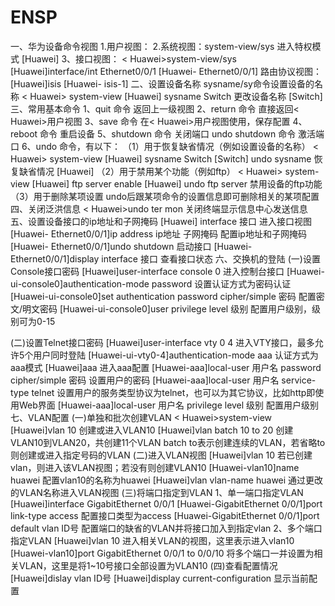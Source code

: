 # ENSP

一、华为设备命令视图
1.用户视图：<Huawei>
2.系统视图：<Huawei>system-view/sys 进入特权模式
[Huawei]
3、接口视图：
< Huawei>system-view/sys
[Huawei]interface/int Ethernet0/0/1
[Huawei- Ethernet0/0/1]
路由协议视图：
[Huawei]isis
[Huawei- isis-1]
二、设置设备名称
sysname/sy命令设置设备的名称
< Huawei> system-view
[Huawei] sysname Switch 更改设备名称
[Switch]
三、常用基本命令
1、quit 命令 返回上一级视图
2、return 命令 直接返回< Huawei>用户视图
3、save 命令 在< Huawei>用户视图使用，保存配置
4、reboot 命令 重启设备
5、shutdown 命令 关闭端口
undo shutdown 命令 激活端口
6、undo 命令，有以下：
（1）用于恢复缺省情况（例如设置设备的名称）
< Huawei> system-view
[Huawei] sysname Switch
[Switch] undo sysname 恢复缺省情况
[Huawei]
（2）用于禁用某个功能（例如ftp）
< Huawei> system-view
[Huawei] ftp server enable
[Huawei] undo ftp server 禁用设备的ftp功能
（3）用于删除某项设置
undo后跟某项命令的设置信息即可删除相关的某项配置
四、关闭泛洪信息
< Huawei>undo ter mon 关闭终端显示信息中心发送信息
五、设置设备接口的ip地址和子网掩码
[Huawei] interface 接口 进入接口视图
[Huawei- Ethernet0/0/1]ip address ip地址 子网掩码 配置ip地址和子网掩码
[Huawei- Ethernet0/0/1]undo shutdown 启动接口
[Huawei- Ethernet0/0/1]display interface 接口 查看接口状态
六、交换机的登陆
(一)设置Console接口密码
[Huawei]user-interface console 0 进入控制台接口
[Huawei-ui-console0]authentication-mode password 设置认证方式为密码认证
[Huawei-ui-console0]set authentication password cipher/simple 密码
配置密文/明文密码
[Huawei-ui-console0]user privilege level 级别 配置用户级别，级别可为0-15

(二)设置Telnet接口密码
[Huawei]user-interface vty 0 4 进入VTY接口，最多允许5个用户同时登陆
[Huawei-ui-vty0-4]authentication-mode aaa 认证方式为aaa模式
[Huawei]aaa 进入aaa配置
[Huawei-aaa]local-user 用户名 password cipher/simple 密码
设置用户的密码
[Huawei-aaa]local-user 用户名 service-type telnet
设置用户的服务类型协议为telnet，也可以为其它协议，比如http即使用Web界面
[Huawei-aaa]local-user 用户名 privilege level 级别 配置用户级别
七、VLAN配置
(一)单独和批次创建VLAN
< Huawei>system-view
[Huawei]vlan 10 创建或进入VLAN10
[Huawei]vlan batch 10 to 20 创建VLAN10到VLAN20，共创建11个VLAN
batch to表示创建连续的VLAN，若省略to则创建或进入指定号码的VLAN
(二)进入VLAN视图
[Huawei]vlan 10 若已创建vlan，则进入该VLAN视图；若没有则创建VLAN10
[Huawei-vlan10]name huawei 配置vlan10的名称为huawei
[Huawei]vlan vlan-name huawei 通过更改的VLAN名称进入VLAN视图
(三)将端口指定到VLAN
1、单一端口指定VLAN
[Huawei]interface GigabitEthernet 0/0/1
[Huawei-GigabitEthernet 0/0/1]port link-type access
配置接口类型为access
[Huawei-GigabitEthernet 0/0/1]port default vlan ID号
配置端口的缺省的VLAN并将接口加入到指定vlan
2、多个端口指定VLAN
[Huawei]vlan 10 进入相关VLAN的视图，这里表示进入vlan10
[Huawei-vlan10]port GigabitEthernet 0/0/1 to 0/0/10 将多个端口一并设置为相关VLAN，这里是将1~10号接口全部设置为VLAN10
(四)查看配置情况
[Huawei]dislay vlan ID号
[Huawei]display current-configuration 显示当前配置
